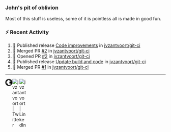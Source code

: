 ### John's pit of oblivion

Most of this stuff is useless, some of it is pointless all is made in good fun.

### :zap: Recent Activity

<!--START_SECTION:activity-->
1. 🚀 Published release [Code improvements](https://github.com/jvzantvoort/git-ci/releases/tag/git-ci-0.3.1) in [jvzantvoort/git-ci](https://github.com/jvzantvoort/git-ci)
2. 🎉 Merged PR [#2](https://github.com/jvzantvoort/git-ci/pull/2) in [jvzantvoort/git-ci](https://github.com/jvzantvoort/git-ci)
3. 💪 Opened PR [#2](https://github.com/jvzantvoort/git-ci/pull/2) in [jvzantvoort/git-ci](https://github.com/jvzantvoort/git-ci)
4. 🚀 Published release [Update build and code](https://github.com/jvzantvoort/git-ci/releases/tag/git-ci-0.3.0) in [jvzantvoort/git-ci](https://github.com/jvzantvoort/git-ci)
5. 🎉 Merged PR [#1](https://github.com/jvzantvoort/git-ci/pull/1) in [jvzantvoort/git-ci](https://github.com/jvzantvoort/git-ci)
<!--END_SECTION:activity-->

---

[<img align="left" alt="jvzantvoort.org" width="22px" src="https://raw.githubusercontent.com/iconic/open-iconic/master/svg/globe.svg" />][website]
[<img align="left" alt="jvzantvoort | Twitter" width="22px" src="https://cdn.jsdelivr.net/npm/simple-icons@v3/icons/twitter.svg" />][twitter]
[<img align="left" alt="jvzantvoort | LinkedIn" width="22px" src="https://cdn.jsdelivr.net/npm/simple-icons@v3/icons/linkedin.svg" />][linkedin]


[website]: https://vanzantvoort.org/
[twitter]: https://twitter.com/jvanzantvoort
[linkedin]: https://www.linkedin.com/in/johnvanzantvoort/
